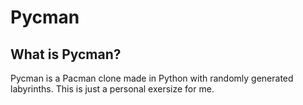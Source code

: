 # Pycman

## What is Pycman?

Pycman is a Pacman clone made in Python with randomly generated labyrinths. This is just a personal exersize for me.
